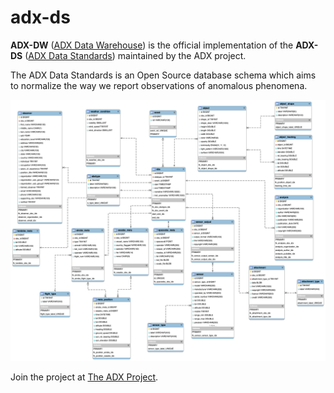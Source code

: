 # adx-ds

**ADX-DW** ([ADX Data Warehouse](https://adxproject.org/adx-dw)) is the official implementation of the 
**ADX-DS** ([ADX Data Standards](https://adxproject.org/adx-ds)) maintained by the ADX project.

The ADX Data Standards is an Open Source database schema which aims to normalize the way we report observations of 
anomalous phenomena.

![ADX-DS database schema](adxds-0.7.png "ADX-DS database schema")


Join the project at [The ADX Project](https://adxproject.org/).